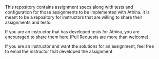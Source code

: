 This repository contains assignment specs along with tests and configuration for those assignments to be implemented with Athina. It is meant to be a repository for instructors that are willing to share their assignments and tests. 

If you are an instructor that has developed tests for Athina, you are encouraged to share them here (Pull Requests are more than welcome).

If you are an instructor and want the solutions for an assignment, feel free to email the instructor that developed the assignment.
